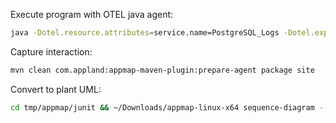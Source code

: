 Execute program with OTEL java agent:
```bash
java -Dotel.resource.attributes=service.name=PostgreSQL_Logs -Dotel.exporter.otlp.protocol=grpc -Dotel.exporter.otlp.endpoint=http://127.0.0.1:4317 -Dotel.logs.exporter=otlp -Dotel.instrumentation.logback-appender.experimental.capture-key-value-pair-attributes=true -Dotel.instrumentation.logback-appender.experimental.capture-logger-context-attributes=true -javaagent:opentelemetry-javaagent-2.7.0.jar -jar target/PostgresLogParser-1.0-SNAPSHOT.jar ~/database/log
```

Capture interaction:
```bash
mvn clean com.appland:appmap-maven-plugin:prepare-agent package site
```

Convert to plant UML:
```bash
cd tmp/appmap/junit && ~/Downloads/appmap-linux-x64 sequence-diagram --expand package:com/github/isuhorukov/log/watcher -f plantuml *.appmap.json
```

